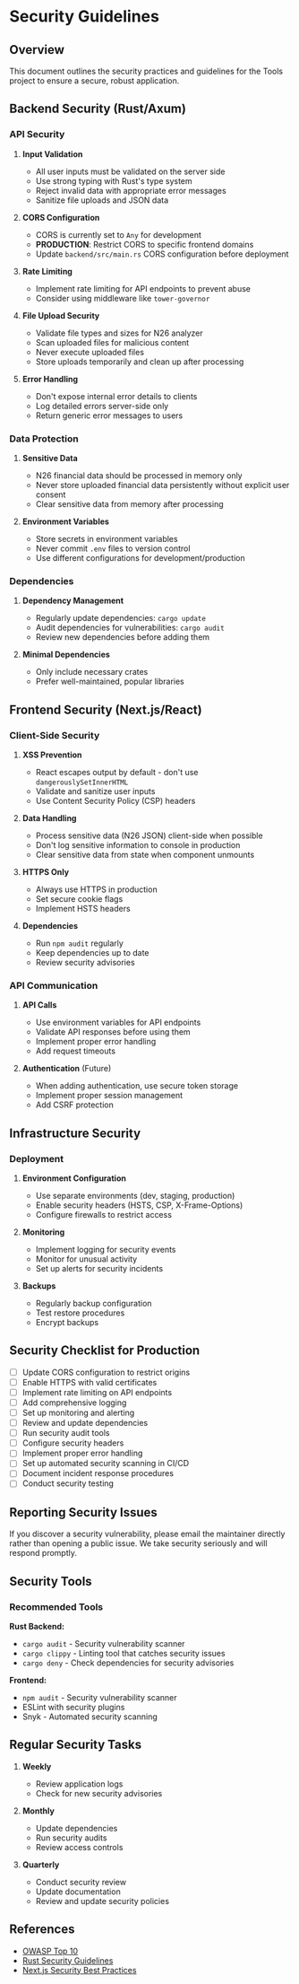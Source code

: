 # Security Guidelines

## Overview

This document outlines the security practices and guidelines for the Tools project to ensure a secure, robust application.

## Backend Security (Rust/Axum)

### API Security

1. **Input Validation**
   - All user inputs must be validated on the server side
   - Use strong typing with Rust's type system
   - Reject invalid data with appropriate error messages
   - Sanitize file uploads and JSON data

2. **CORS Configuration**
   - CORS is currently set to `Any` for development
   - **PRODUCTION**: Restrict CORS to specific frontend domains
   - Update `backend/src/main.rs` CORS configuration before deployment

3. **Rate Limiting**
   - Implement rate limiting for API endpoints to prevent abuse
   - Consider using middleware like `tower-governor`

4. **File Upload Security**
   - Validate file types and sizes for N26 analyzer
   - Scan uploaded files for malicious content
   - Never execute uploaded files
   - Store uploads temporarily and clean up after processing

5. **Error Handling**
   - Don't expose internal error details to clients
   - Log detailed errors server-side only
   - Return generic error messages to users

### Data Protection

1. **Sensitive Data**
   - N26 financial data should be processed in memory only
   - Never store uploaded financial data persistently without explicit user consent
   - Clear sensitive data from memory after processing

2. **Environment Variables**
   - Store secrets in environment variables
   - Never commit `.env` files to version control
   - Use different configurations for development/production

### Dependencies

1. **Dependency Management**
   - Regularly update dependencies: `cargo update`
   - Audit dependencies for vulnerabilities: `cargo audit`
   - Review new dependencies before adding them

2. **Minimal Dependencies**
   - Only include necessary crates
   - Prefer well-maintained, popular libraries

## Frontend Security (Next.js/React)

### Client-Side Security

1. **XSS Prevention**
   - React escapes output by default - don't use `dangerouslySetInnerHTML`
   - Validate and sanitize user inputs
   - Use Content Security Policy (CSP) headers

2. **Data Handling**
   - Process sensitive data (N26 JSON) client-side when possible
   - Don't log sensitive information to console in production
   - Clear sensitive data from state when component unmounts

3. **HTTPS Only**
   - Always use HTTPS in production
   - Set secure cookie flags
   - Implement HSTS headers

4. **Dependencies**
   - Run `npm audit` regularly
   - Keep dependencies up to date
   - Review security advisories

### API Communication

1. **API Calls**
   - Use environment variables for API endpoints
   - Validate API responses before using them
   - Implement proper error handling
   - Add request timeouts

2. **Authentication** (Future)
   - When adding authentication, use secure token storage
   - Implement proper session management
   - Add CSRF protection

## Infrastructure Security

### Deployment

1. **Environment Configuration**
   - Use separate environments (dev, staging, production)
   - Enable security headers (HSTS, CSP, X-Frame-Options)
   - Configure firewalls to restrict access

2. **Monitoring**
   - Implement logging for security events
   - Monitor for unusual activity
   - Set up alerts for security incidents

3. **Backups**
   - Regularly backup configuration
   - Test restore procedures
   - Encrypt backups

## Security Checklist for Production

- [ ] Update CORS configuration to restrict origins
- [ ] Enable HTTPS with valid certificates
- [ ] Implement rate limiting on API endpoints
- [ ] Add comprehensive logging
- [ ] Set up monitoring and alerting
- [ ] Review and update dependencies
- [ ] Run security audit tools
- [ ] Configure security headers
- [ ] Implement proper error handling
- [ ] Set up automated security scanning in CI/CD
- [ ] Document incident response procedures
- [ ] Conduct security testing

## Reporting Security Issues

If you discover a security vulnerability, please email the maintainer directly rather than opening a public issue. We take security seriously and will respond promptly.

## Security Tools

### Recommended Tools

**Rust Backend:**
- `cargo audit` - Security vulnerability scanner
- `cargo clippy` - Linting tool that catches security issues
- `cargo deny` - Check dependencies for security advisories

**Frontend:**
- `npm audit` - Security vulnerability scanner
- ESLint with security plugins
- Snyk - Automated security scanning

## Regular Security Tasks

1. **Weekly**
   - Review application logs
   - Check for new security advisories

2. **Monthly**
   - Update dependencies
   - Run security audits
   - Review access controls

3. **Quarterly**
   - Conduct security review
   - Update documentation
   - Review and update security policies

## References

- [OWASP Top 10](https://owasp.org/www-project-top-ten/)
- [Rust Security Guidelines](https://anssi-fr.github.io/rust-guide/)
- [Next.js Security Best Practices](https://nextjs.org/docs/app/building-your-application/configuring/security)

